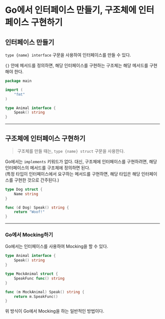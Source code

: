# Go에서 인터페이스 만들기, 구조체에 인터페이스 구현하기

## 인터페이스 만들기

`type {name} interface` 구문을 사용하여 인터페이스를 만들 수 있다.

`{}` 안에 메서드를 정의하면, 해당 인터페이스를 구현하는 구조체는 해당 메서드를 구현해야 한다.

```go
package main

import (
    "fmt"
)

type Animal interface {
    Speak() string
}
```

---

## 구조체에 인터페이스 구현하기

> 구조체를 만들 때는, `type {name} struct` 구문을 사용한다.

Go에서는 `implements` 키워드가 없다. 대신, 구조체에 인터페이스를 구현하려면, 해당 인터페이스의 메서드를 구조체에 정의하면 된다.  
(특정 타입이 인터페이스에서 요구하는 메서드를 구현하면, 해당 타입은 해당 인터페이스를 구현한 것으로 간주된다.)

```go
type Dog struct {
    Name string
}

func (d Dog) Speak() string {
    return "Woof!"
}
```

---

### Go에서 Mocking하기

Go에서는 인터페이스를 사용하여 Mocking을 할 수 있다.

```go
type Animal interface {
    Speak() string
}

type MockAnimal struct {
    SpeakFunc func() string
}

func (m MockAnimal) Speak() string {
    return m.SpeakFunc()
}
```

위 방식이 Go에서 Mocking을 하는 일반적인 방법이다.